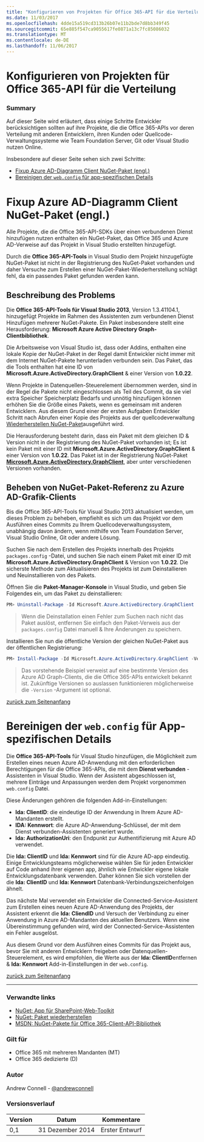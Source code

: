 ```yaml
---
title: "Konfigurieren von Projekten für Office 365-API für die Verteilung"
ms.date: 11/03/2017
ms.openlocfilehash: 4dde15a519cd313b26b07e11b2bde7d8bb349f45
ms.sourcegitcommit: 65e885f547ca9055617fe0871a13c7fc85086032
ms.translationtype: MT
ms.contentlocale: de-DE
ms.lasthandoff: 11/06/2017
---
```

# <a name="configure-office-365-api-projects-for-distribution"></a>Konfigurieren von Projekten für Office 365-API für die Verteilung

### <a name="summary"></a>Summary ###
Auf dieser Seite wird erläutert, dass einige Schritte Entwickler berücksichtigen sollten auf ihre Projekte, die die Office 365-APIs vor deren Verteilung mit anderen Entwicklern, ihren Kunden oder Quellcode-Verwaltungssysteme wie Team Foundation Server, Git oder Visual Studio nutzen Online.

Insbesondere auf dieser Seite sehen sich zwei Schritte:

- [Fixup Azure AD-Diagramm Client NuGet-Paket (engl.)](#fixup-azure-ad-graph-client-nuget-package-reference)
- [Bereinigen der `web.config` für app-spezifischen Details](#cleaning-the-webconfig-for-app-specific-details)

# <a name="fixup-azure-ad-graph-client-nuget-package-reference"></a>Fixup Azure AD-Diagramm Client NuGet-Paket (engl.)

Alle Projekte, die die Office 365-API-SDKs über einen verbundenen Dienst hinzufügen nutzen enthalten ein NuGet-Paket, das Office 365 und Azure AD-Verweise auf das Projekt in Visual Studio erstellten hinzugefügt. 

Durch die **Office 365-API-Tools** in Visual Studio dem Projekt hinzugefügte NuGet-Paket ist nicht in der Registrierung des NuGet-Paket vorhanden und daher Versuche zum Erstellen einer NuGet-Paket-Wiederherstellung schlägt fehl, da ein passendes Paket gefunden werden kann.

## <a name="understanding-the-problem"></a>Beschreibung des Problems ##

Die **Office 365-API-Tools für Visual Studio 2013**, Version 1.3.41104.1, hinzugefügt Projekte im Rahmen des Assistenten zum verbundenen Dienst Hinzufügen mehrerer NuGet-Pakete. Ein Paket insbesondere stellt eine Herausforderung: **Microsoft Azure Active Directory Graph-Clientbibliothek**.

Die Arbeitsweise von Visual Studio ist, dass oder Addins, enthalten eine lokale Kopie der NuGet-Paket in der Regel damit Entwickler nicht immer mit dem Internet NuGet-Pakete herunterladen verbunden sein. Das Paket, das die Tools enthalten hat eine ID von **Microsoft.Azure.ActiveDirectory.GraphClient** & einer Version von **1.0.22**.

Wenn Projekte in Datenquellen-Steuerelement übernommen werden, sind in der Regel die Pakete nicht eingeschlossen als Teil des Commit, da sie viel extra Speicher Speicherplatz Bedarfs und unnötig hinzufügen können erhöhen Sie die Größe eines Pakets, wenn es gemeinsam mit anderen Entwicklern. Aus diesem Grund einer der ersten Aufgaben Entwickler Schritt nach Abrufen einer Kopie des Projekts aus der quellcodeverwaltung [Wiederherstellen NuGet-Paket](http://docs.nuget.org/docs/reference/package-restore)ausgeführt wird.

Die Herausforderung besteht darin, dass ein Paket mit dem gleichen ID & Version nicht in der Registrierung des NuGet-Paket vorhanden ist; Es ist kein Paket mit einer ID mit **Microsoft.Azure.ActiveDirectory.GraphClient** & einer Version von **1.0.22**. Das Paket ist in der Registrierung NuGet-Paket **[Microsoft.Azure.ActiveDirectory.GraphClient](http://www.nuget.org/packages/Microsoft.Azure.ActiveDirectory.GraphClient)**, aber unter verschiedenen Versionen vorhanden.

## <a name="fixing-the-azure-ad-graph-client-nuget-package-reference"></a>Beheben von NuGet-Paket-Referenz zu Azure AD-Grafik-Clients ##

Bis die Office 365-API-Tools für Visual Studio 2013 aktualisiert werden, um dieses Problem zu beheben, empfiehlt es sich um das Projekt vor dem Ausführen eines Commits zu Ihrem Quellcodeverwaltungssystem, unabhängig davon ändern, wenn mithilfe von Team Foundation Server, Visual Studio Online, Git oder andere Lösung.

Suchen Sie nach dem Erstellen des Projekts innerhalb des Projekts `packages.config` -Datei, und suchen Sie nach einem Paket mit einer ID mit **Microsoft.Azure.ActiveDirectory.GraphClient** & Version von **1.0.22**. Die sicherste Methode zum Aktualisieren des Projekts ist zum Deinstallieren und Neuinstallieren von des Pakets.

Öffnen Sie die **Paket-Manager-Konsole** in Visual Studio, und geben Sie Folgendes ein, um das Paket zu deinstallieren:

  ````powershell
  PM> Uninstall-Package -Id Microsoft.Azure.ActiveDirectory.GraphClient
  ````

  > Wenn die Deinstallation einen Fehler zum Suchen nach nicht das Paket auslöst, entfernen Sie einfach den Paket-Verweis aus der `packages.config` Datei manuell & Ihre Änderungen zu speichern.

Installieren Sie nun die öffentliche Version der gleichen NuGet-Paket aus der öffentlichen Registrierung:

  ````powershell
  PM> Install-Package -Id Microsoft.Azure.ActiveDirectory.GraphClient -Version 2.0.2
  ````

  > Das vorstehende Beispiel verweist auf eine bestimmte Version des Azure AD Graph-Clients, die die Office 365-APIs entwickelt bekannt ist. Zukünftige Versionen so auslassen funktionieren möglicherweise die `-Version` -Argument ist optional.

[zurück zum Seitenanfang](#configure-office-365-api-projects-for-distribution)

# <a name="cleaning-the-webconfig-for-app-specific-details"></a>Bereinigen der `web.config` für App-spezifischen Details

Die **Office 365-API-Tools** für Visual Studio hinzufügen, die Möglichkeit zum Erstellen eines neuen Azure AD-Anwendung mit den erforderlichen Berechtigungen für die Office 365-APIs, die mit dem **Dienst verbunden** -Assistenten in Visual Studio. Wenn der Assistent abgeschlossen ist, mehrere Einträge und Anpassungen werden dem Projekt vorgenommen `web.config` Datei.

Diese Änderungen gehören die folgenden Add-in-Einstellungen:

- **Ida: ClientID**: die eindeutige ID der Anwendung in Ihrem Azure AD-Mandanten erstellt.
- **IDA: Kennwort**: die Azure AD-Anwendung-Schlüssel, der mit dem Dienst verbunden-Assistenten generiert wurde.
- **Ida: AuthorizationUri**: den Endpunkt zur Authentifizierung mit Azure AD verwendet.

Die **Ida: ClientID** und **Ida: Kennwort** sind für die Azure AD-app eindeutig. Einige Entwicklungsteams möglicherweise wählen Sie für jeden Entwickler auf Code anhand ihrer eigenen app, ähnlich wie Entwickler eigene lokale Entwicklungsdatenbank verwenden. Daher können Sie sich vorstellen der die **Ida: ClientID** und **Ida: Kennwort** Datenbank-Verbindungszeichenfolgen ähnelt. 

Das nächste Mal verwendet ein Entwickler die Connected-Service-Assistent zum Erstellen eines neuen Azure AD-Anwendung des Projekts, der Assistent erkennt die **Ida: CliendID** und Versuch der Verbindung zu einer Anwendung in Azure AD-Mandanten des aktuellen Benutzers. Wenn eine Übereinstimmung gefunden wird, wird der Connected-Service-Assistenten ein Fehler ausgelöst.

Aus diesem Grund vor dem Ausführen eines Commits für das Projekt aus, bevor Sie mit anderen Entwicklern freigeben oder Datenquellen-Steuerelement, es wird empfohlen, die Werte aus der **Ida: ClientID**entfernen & **Ida: Kennwort** Add-in-Einstellungen in der `web.config`.

[zurück zum Seitenanfang](#configure-office-365-api-projects-for-distribution)

----------

### <a name="related-links"></a>Verwandte links ###
- [NuGet: App für SharePoint-Web-Toolkit](http://www.nuget.org/packages/AppForSharePointWebToolkit)
- [NuGet: Paket wiederherstellen](http://docs.nuget.org/docs/reference/package-restore)
- [MSDN: NuGet-Pakete für Office 365-Client-API-Bibliothek](http://msdn.microsoft.com/office/office365/HowTo/adding-service-to-your-Visual-Studio-project#O365NuGets)

### <a name="applies-to"></a>Gilt für ###
-  Office 365 mit mehreren Mandanten (MT)
-  Office 365 dedizierte (D)

### <a name="author"></a>Autor
Andrew Connell - [@andrewconnell](https://twitter.com/andrewconnell)

### <a name="version-history"></a>Versionsverlauf ###
Version  | Datum | Kommentare
---------| -----| --------
0,1  | 31 Dezember 2014 | Erster Entwurf


